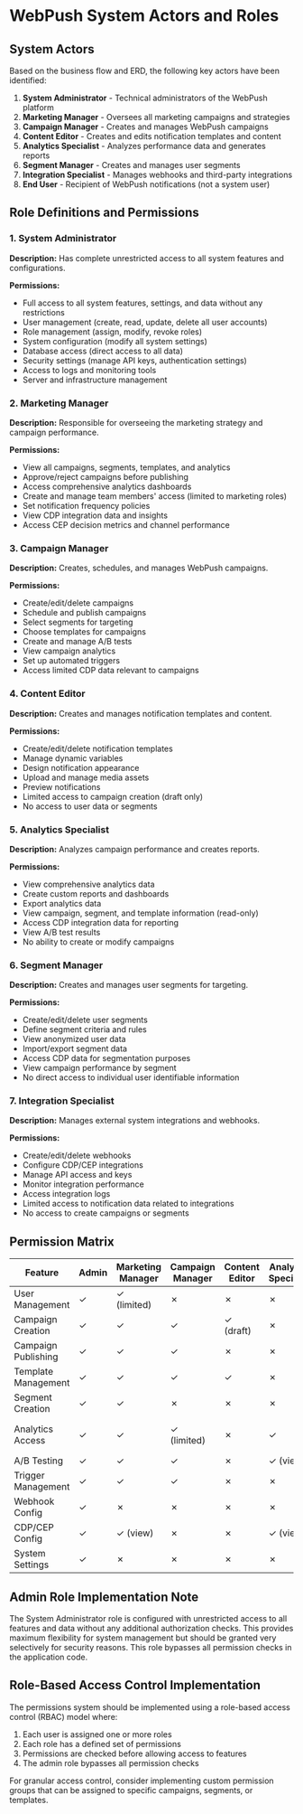 # WebPush System Actors and Roles

## System Actors

Based on the business flow and ERD, the following key actors have been identified:

1. **System Administrator** - Technical administrators of the WebPush platform
2. **Marketing Manager** - Oversees all marketing campaigns and strategies
3. **Campaign Manager** - Creates and manages WebPush campaigns
4. **Content Editor** - Creates and edits notification templates and content
5. **Analytics Specialist** - Analyzes performance data and generates reports
6. **Segment Manager** - Creates and manages user segments
7. **Integration Specialist** - Manages webhooks and third-party integrations
8. **End User** - Recipient of WebPush notifications (not a system user)

## Role Definitions and Permissions

### 1. System Administrator
**Description:** Has complete unrestricted access to all system features and configurations.

**Permissions:**
- Full access to all system features, settings, and data without any restrictions
- User management (create, read, update, delete all user accounts)
- Role management (assign, modify, revoke roles)
- System configuration (modify all system settings)
- Database access (direct access to all data)
- Security settings (manage API keys, authentication settings)
- Access to logs and monitoring tools
- Server and infrastructure management

### 2. Marketing Manager
**Description:** Responsible for overseeing the marketing strategy and campaign performance.

**Permissions:**
- View all campaigns, segments, templates, and analytics
- Approve/reject campaigns before publishing
- Access comprehensive analytics dashboards
- Create and manage team members' access (limited to marketing roles)
- Set notification frequency policies
- View CDP integration data and insights
- Access CEP decision metrics and channel performance

### 3. Campaign Manager
**Description:** Creates, schedules, and manages WebPush campaigns.

**Permissions:**
- Create/edit/delete campaigns
- Schedule and publish campaigns
- Select segments for targeting
- Choose templates for campaigns
- Create and manage A/B tests
- View campaign analytics
- Set up automated triggers
- Access limited CDP data relevant to campaigns

### 4. Content Editor
**Description:** Creates and manages notification templates and content.

**Permissions:**
- Create/edit/delete notification templates
- Manage dynamic variables
- Design notification appearance
- Upload and manage media assets
- Preview notifications
- Limited access to campaign creation (draft only)
- No access to user data or segments

### 5. Analytics Specialist
**Description:** Analyzes campaign performance and creates reports.

**Permissions:**
- View comprehensive analytics data
- Create custom reports and dashboards
- Export analytics data
- View campaign, segment, and template information (read-only)
- Access CDP integration data for reporting
- View A/B test results
- No ability to create or modify campaigns

### 6. Segment Manager
**Description:** Creates and manages user segments for targeting.

**Permissions:**
- Create/edit/delete user segments
- Define segment criteria and rules
- View anonymized user data
- Import/export segment data
- Access CDP data for segmentation purposes
- View campaign performance by segment
- No direct access to individual user identifiable information

### 7. Integration Specialist
**Description:** Manages external system integrations and webhooks.

**Permissions:**
- Create/edit/delete webhooks
- Configure CDP/CEP integrations
- Manage API access and keys
- Monitor integration performance
- Access integration logs
- Limited access to notification data related to integrations
- No access to create campaigns or segments

## Permission Matrix

| Feature | Admin | Marketing Manager | Campaign Manager | Content Editor | Analytics Specialist | Segment Manager | Integration Specialist |
|---------|-------|-------------------|------------------|----------------|----------------------|-----------------|------------------------|
| User Management | ✓ | ✓ (limited) | ✗ | ✗ | ✗ | ✗ | ✗ |
| Campaign Creation | ✓ | ✓ | ✓ | ✓ (draft) | ✗ | ✗ | ✗ |
| Campaign Publishing | ✓ | ✓ | ✓ | ✗ | ✗ | ✗ | ✗ |
| Template Management | ✓ | ✓ | ✓ | ✓ | ✗ | ✗ | ✗ |
| Segment Creation | ✓ | ✓ | ✗ | ✗ | ✗ | ✓ | ✗ |
| Analytics Access | ✓ | ✓ | ✓ (limited) | ✗ | ✓ | ✓ (limited) | ✓ (integration only) |
| A/B Testing | ✓ | ✓ | ✓ | ✗ | ✓ (view) | ✗ | ✗ |
| Trigger Management | ✓ | ✓ | ✓ | ✗ | ✗ | ✗ | ✓ (integration) |
| Webhook Config | ✓ | ✗ | ✗ | ✗ | ✗ | ✗ | ✓ |
| CDP/CEP Config | ✓ | ✓ (view) | ✗ | ✗ | ✓ (view) | ✓ (view) | ✓ |
| System Settings | ✓ | ✗ | ✗ | ✗ | ✗ | ✗ | ✗ |

## Admin Role Implementation Note

The System Administrator role is configured with unrestricted access to all features and data without any additional authorization checks. This provides maximum flexibility for system management but should be granted very selectively for security reasons. This role bypasses all permission checks in the application code.

## Role-Based Access Control Implementation

The permissions system should be implemented using a role-based access control (RBAC) model where:

1. Each user is assigned one or more roles
2. Each role has a defined set of permissions
3. Permissions are checked before allowing access to features
4. The admin role bypasses all permission checks

For granular access control, consider implementing custom permission groups that can be assigned to specific campaigns, segments, or templates.
